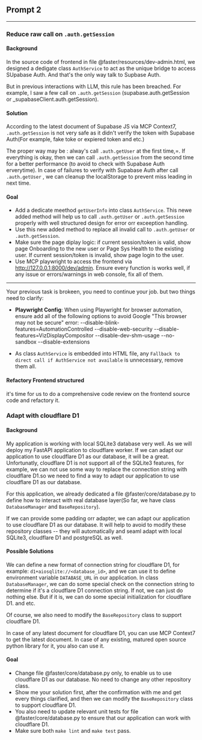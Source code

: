 ## Prompt 2

-------------------

### Reduce raw call on `.auth.getSession`
#### Background
In the source code of frontend in file @faster/resources/dev-admin.html, we designed a dedigate class `AuthService` to act as the unique bridge to access SUpabase Auth. And that's the only way talk to Supbase Auth.

But in previous interactions with LLM, this rule has been breached. For example, I saw a few call on `.auth.getSession` (supabase.auth.getSession or _supabaseClient.auth.getSession).

#### Solution
According to the latest document of Supabase JS via MCP Context7, `.auth.getSession` is not very safe as it didn't verify the token with Supabase Auth(For example, fake toke or expiered token and etc.)

The proper way may be : alway's call `.auth.getUser` at the first time,=. If everything is okay, then we can call `.auth.getSession` from the second time for a better performance (to avoid  to check with Supabase Auth erverytime). In case of failures to verify with Supabase Auth after call `.auth.getUser` , we can cleanup the localStorage to prevent miss leading in next time.

#### Goal
- Add a dedicate meethod `getUserInfo` into class `AuthService`. This newe added method will help us to call `.auth.getUser` or `.auth.getSession` properly with well structured design for error orr exceeption handling.
- Use this new added method to replace all invalid call to `.auth.getUser` or `.auth.getSession`.
- Make sure the page diplay logic: if current session/token is valid, show page Onboarding to the new user or Page Sys Health to the existing user. If current session/token is invalid, show page login to the user.
- Use MCP playwright to access the frontend via http://127.0.0.1:8000/dev/admin. Ensure every function is works well, if any issue or errors/warnings in web console, fix all of them.

-----

Your previous task is brokeen, you need to continue your job. but two things need to clarify:
- **Playwright Config**: When using Playwright for browser automation, ensure add all of the following options to avoid Google "This browser may not be secure" error:
  --disable-blink-features=AutomationControlled
  --disable-web-security
  --disable-features=VizDisplayCompositor
  --disable-dev-shm-usage
  --no-sandbox
  --disable-extensions

- As class `AuthService` is embedded into HTML file, any `Fallback to direct call if AuthService not available` is unnecessary, remove them all.

#### Refactory Frontend structured

it's time for us to do a comprehensive code review on the frontend source code and
  refactory it.


### Adapt with cloudflare D1
#### Background
My application is working with local SQLite3 database very well. As we will deploy my FastAPI application to cloudflare worker. If we can adapt our application to use cloudflare D1 as our database, it will be a great.
Unfortunatly, cloudflare D1 is not support all of the SQLite3 features, for example, we can not use some way to replace the connection string with cloudflare D1.so we need to find a way to adapt our application to use cloudflare D1 as our database.

For this application, we already dedicated a file @faster/core/database.py to define how to interact with real database layer(So far, we have class `DatabaseManager` and `BaseRepository`).

If we can provide some padding orr adapter, we can adapt our application to use cloudflare D1 as our database. It will help to avoid to modify these repository classes -- they will automatically and seaml adapt with local SQLite3, cloudflare D1 and postgreSQL as well.

#### Possible Solutions
We can define a new format of connection string for cloudflare D1, for example: `d1+aiosqlite://<database_id>`, and we can use it to define environment variable `DATABASE_URL` in our application.
In class `DatabaseManager`, we can do some special check on the connection string to determine if it's a cloudflare D1 connection string. If not, we can just do nothing else. But if it is, we can do some special initialization for cloudflare D1. and etc.

Of course, we also need to modify the `BaseRepository` class to support cloudflare D1.

In case of any latest document for cloudflare D1, you can use MCP Context7 to get the latest document. In case of any existing, matured open source python library for it, you also can use it.

#### Goal
- Change file @faster/core/database.py only, to enable us to use cloudflare D1 as our database. No need to change any other repository class.
- Show me your solution first, after the confirmation with me and get every things clarified, and then we can modify the `BaseRepository` class to support cloudflare D1.
- You also need to update relevant unit tests for file @faster/core/database.py to ensure that our application can work with cloudflare D1.
- Make sure both `make lint` and `make test` pass.
